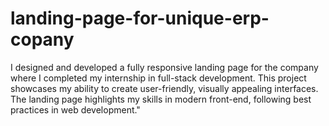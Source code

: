 # landing-page-for-unique-erp-copany
I designed and developed a fully responsive landing page for the company where I completed my internship in full-stack development.
This project showcases my ability to create user-friendly, visually appealing interfaces.
The landing page highlights my skills in modern front-end, following best practices in web development."
